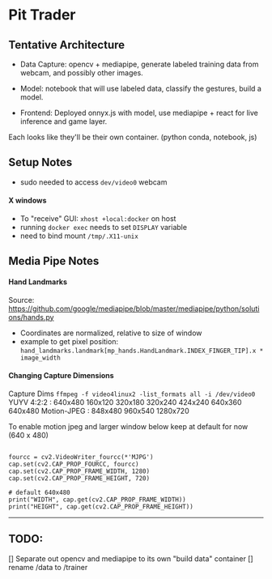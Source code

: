 # Pit Trader


## Tentative Architecture

* Data Capture: opencv + mediapipe, generate labeled training data
  from webcam, and possibly other images.

* Model: notebook that will use labeled data, classify the gestures,
  build a model.

* Frontend: Deployed onnyx.js with model, use mediapipe + react for
  live inference and game layer.

Each looks like they'll be their own container. (python conda, notebook, js)



## Setup Notes

* sudo needed to access `dev/video0` webcam

#### X windows

* To "receive" GUI: `xhost +local:docker` on host
* running `docker exec` needs to set `DISPLAY` variable
* need to bind mount `/tmp/.X11-unix`


## Media Pipe Notes

#### Hand Landmarks

Source: https://github.com/google/mediapipe/blob/master/mediapipe/python/solutions/hands.py

* Coordinates are normalized, relative to size of window
* example to get pixel position: `hand_landmarks.landmark[mp_hands.HandLandmark.INDEX_FINGER_TIP].x * image_width`


#### Changing Capture Dimensions

Capture Dims
`ffmpeg -f video4linux2 -list_formats all -i /dev/video0`
YUYV 4:2:2 : 640x480 160x120 320x180 320x240 424x240 640x360 640x480
Motion-JPEG : 848x480 960x540 1280x720

To enable motion jpeg and larger window below keep at default for now (640 x 480)

```

fourcc = cv2.VideoWriter_fourcc(*'MJPG')
cap.set(cv2.CAP_PROP_FOURCC, fourcc)
cap.set(cv2.CAP_PROP_FRAME_WIDTH, 1280)
cap.set(cv2.CAP_PROP_FRAME_HEIGHT, 720)

# default 640x480
print("WIDTH", cap.get(cv2.CAP_PROP_FRAME_WIDTH))
print("HEIGHT", cap.get(cv2.CAP_PROP_FRAME_HEIGHT))

```

----

## TODO:

[] Separate out opencv and mediapipe to its own "build data" container
[] rename /data to /trainer
